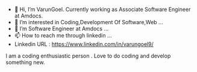 - 👋 Hi, I’m VarunGoel. Currently working as Associate Software Engineer at Amdocs.
- 👀 I’m interested in Coding,Development Of Software,Web ...
- 💞️ I’m Software Engineer at Amdocs ...
- 📫 How to reach me through linkedin ...
- Linkedin URL : https://www.linkedin.com/in/varungoel9/

I am a coding enthusiastic person . Love to do coding and develop something new.

